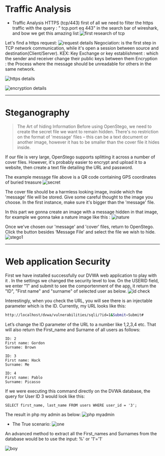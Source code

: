 # Traffic Analysis

* Traffic Analysis HTTPS (tcp/443)
first of all we need to filter the https traffic with the query : " tcp.port eq 443" in the search bar of wireshark, and bow we get this amazing list
![first research of tcp](img/wireshark_1stLook.png)

Let's find a https request:
![request details](img/request_details.png)
 Negociation: is the first step in TCP network communication, while it's open a session between source and destination(Client/Server).
 KEX: Key Exchange or key establishment : which the sender and receiver change their public keys between them
 Encryption : the Process where the message should be unreadable for others in the same network.

![https details](img/https_details.png)

![encryption details](img/encryption.png)

---

# Steganography

> The Art of hiding Information
Before using OpenStego, we need to create the secret file we want to remain hidden. There's no restriction on the format of 'message' files – this can be a text document or another image, however it has to be smaller than the cover file it hides inside.

If our file is very large, OpenStego supports splitting it across a number of cover files. However, it's probably easier to encrypt and upload it to a website, then create a text file detailing the URL and password.

The example message file above is a QR code containing GPS coordinates of buried treasure
![secret](img/secret.jpg)

The cover file should be a harmless looking image, inside which the 'message' file will be stored. Give some careful thought to the image you choose. In the first instance, make sure it's bigger than the 'message' file.

In this part we gonna create an image with a message hidden in that image, for example we gonna take a nature image like this :
![nature](img/nature.jpg)

Once we've chosen our 'message' and 'cover' files, return to OpenStego. Click the button besides ‘Message File’ and select the file we wish to hide.
![stego1](img/stego1.webp)

---

# Web application Security

First we have installed successfully our DVWA web application to play with it .
In the settings we changed the security level to low.
On the USERID field, we enter "1" and submit to see the comportenment of the app, it return the "ID", "First name" and "surname" of selected user as below.
![id check](img/sqli_userid.png)

Interestingly, when you check the URL, you will see there is an injectable parameter which is the ID. Currently, my URL looks like this:

```sh
http://localhost/dvwa/vulnerabilities/sqli/?id=1&Submit=Submit#

```

Let’s change the ID parameter of the URL to a number like 1,2,3,4 etc. That will also return the First_name and Surname of all users as follows:

```
ID: 2
First name: Gordon
Surname: Brown

ID: 3
First name: Hack
Surname: Me

ID: 4
First name: Pablo
Surname: Picasso
```

If we were executing this command directly on the DVWA database, the query for User ID 3 would look like this:

```
SELECT first_name, last_name FROM users WHERE user_id = '3';
```

The result in php my admin as below:
![php myadmin](img/php_myadmin.png)

* The True scenario:
![one](img/sqli.png)

An advanced method to extract all the First_names and Surnames from the database would be to use the input: %' or '1'='1'

![boy](img/sqli_succ.png)
